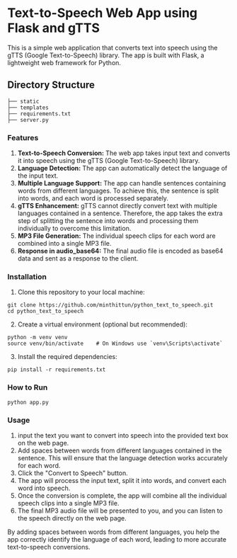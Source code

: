 # Text-to-Speech Web App using Flask and gTTS

This is a simple web application that converts text into speech using the gTTS (Google Text-to-Speech) library. The app is built with Flask, a lightweight web framework for Python.

## Directory Structure

    ├── static
    ├── templates
    ├── requirements.txt
    ├── server.py

### Features
1) **Text-to-Speech Conversion:** The web app takes input text and converts it into speech using the gTTS (Google Text-to-Speech) library.
2) **Language Detection:** The app can automatically detect the language of the input text.
3) **Multiple Language Support:** The app can handle sentences containing words from different languages. To achieve this, the sentence is split into words, and each word is processed separately.
4) **gTTS Enhancement:** gTTS cannot directly convert text with multiple languages contained in a sentence. Therefore, the app takes the extra step of splitting the sentence into words and processing them individually to overcome this limitation.
5) **MP3 File Generation:** The individual speech clips for each word are combined into a single MP3 file.
6) **Response in audio_base64:** The final audio file is encoded as base64 data and sent as a response to the client.

### Installation

1) Clone this repository to your local machine:
```
git clone https://github.com/minthittun/python_text_to_speech.git
cd python_text_to_speech
```

2) Create a virtual environment (optional but recommended):
```
python -m venv venv
source venv/bin/activate    # On Windows use `venv\Scripts\activate`
```

3) Install the required dependencies:
```
pip install -r requirements.txt
```

### How to Run
```
python app.py
```

### Usage
1) input the text you want to convert into speech into the provided text box on the web page.
2) Add spaces between words from different languages contained in the sentence. 
This will ensure that the language detection works accurately for each word.
3) Click the "Convert to Speech" button.
4) The app will process the input text, split it into words, and convert each word into speech.
5) Once the conversion is complete, the app will combine all the individual speech clips into a single MP3 file.
6) The final MP3 audio file will be presented to you, and you can listen to the speech directly on the web page.

By adding spaces between words from different languages, you help the app correctly identify the language of each word, leading to more accurate text-to-speech conversions.
